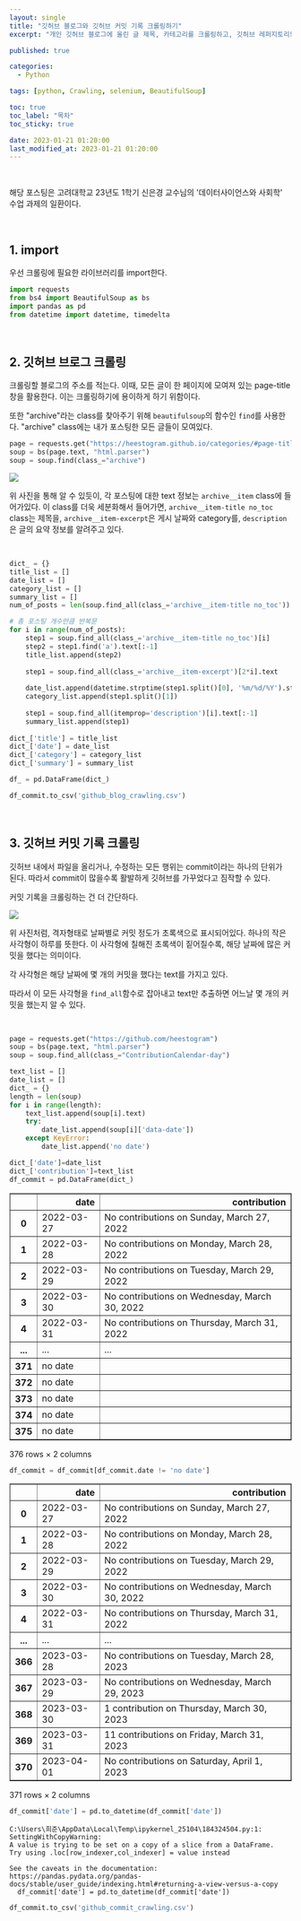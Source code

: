 ```yaml
---
layout: single
title: "깃허브 블로그와 깃허브 커밋 기록 크롤링하기"
excerpt: "개인 깃허브 블로그에 올린 글 제목, 카테고리를 크롤링하고, 깃허브 레퍼지토리의 커밋 기록을 크롤링해보자"

published: true

categories:
  - Python

tags: [python, Crawling, selenium, BeautifulSoup]

toc: true
toc_label: "목차"
toc_sticky: true

date: 2023-01-21 01:20:00
last_modified_at: 2023-01-21 01:20:00
---
```


<br>

해당 포스팅은 고려대학교 23년도 1학기 신은경 교수님의 '데이터사이언스와 사회학' 수업 과제의 일환이다.

<br>

## 1. import

우선 크롤링에 필요한 라이브러리를 import한다.

```python
import requests
from bs4 import BeautifulSoup as bs
import pandas as pd
from datetime import datetime, timedelta
```


<br>

## 2. 깃허브 브로그 크롤링

크롤링할 블로그의 주소를 적는다. 이때, 모든 글이 한 페이지에 모여져 있는 page-title 창을 활용한다. 이는 크롤링하기에 용이하게 하기 위함이다.

또한 "archive"라는 class를 찾아주기 위해 `beautifulsoup`의 함수인 `find`를 사용한다. "archive" class에는 내가 포스팅한 모든 글들이 모여있다.


```python
page = requests.get("https://heestogram.github.io/categories/#page-title")
soup = bs(page.text, "html.parser")
soup = soup.find(class_="archive")
```

<img src="https://user-images.githubusercontent.com/115082062/231677085-25c788eb-a0ec-4548-b131-35b9d3b555c1.png">

위 사진을 통해 알 수 있듯이, 각 포스팅에 대한 text 정보는 `archive__item` class에 들어가있다. 이 class를 더욱 세분화해서 들어가면, `archive__item-title no_toc` class는 제목을, `archive__item-excerpt`은 게시 날짜와 category를, `description`은 글의 요약 정보를 알려주고 있다.

<br>


```python
dict_ = {}
title_list = []
date_list = []
category_list = []
summary_list = []
num_of_posts = len(soup.find_all(class_='archive__item-title no_toc'))

# 총 포스팅 개수만큼 반복문
for i in range(num_of_posts):
    step1 = soup.find_all(class_='archive__item-title no_toc')[i]
    step2 = step1.find('a').text[:-1]
    title_list.append(step2)
    
    step1 = soup.find_all(class_='archive__item-excerpt')[2*i].text
    
    date_list.append(datetime.strptime(step1.split()[0], '%m/%d/%Y').strftime("%Y-%m-%d"))
    category_list.append(step1.split()[1])
    
    step1 = soup.find_all(itemprop='description')[i].text[:-1]
    summary_list.append(step1)
    
dict_['title'] = title_list
dict_['date'] = date_list
dict_['category'] = category_list
dict_['summary'] = summary_list
```


```python
df_ = pd.DataFrame(dict_)
```


```python
df_commit.to_csv('github_blog_crawling.csv')
```

<br>

## 3. 깃허브 커밋 기록 크롤링

깃허브 내에서 파일을 올리거나, 수정하는 모든 행위는 commit이라는 하나의 단위가 된다. 따라서 commit이 많을수록 활발하게 깃허브를 가꾸었다고 짐작할 수 있다.

커밋 기록을 크롤링하는 건 더 간단하다.

<img src="https://user-images.githubusercontent.com/115082062/231678479-8d0528a2-a41a-447b-a49b-6f1425c5d34a.png">

위 사진처럼, 격자형태로 날짜별로 커밋 정도가 초록색으로 표시되어있다. 하나의 작은 사각형이 하루를 뜻한다. 이 사각형에 칠해진 초록색이 짙어질수록, 해당 날짜에 많은 커밋을 했다는 의미이다.

각 사각형은 해당 날짜에 몇 개의 커밋을 했다는 text를 가지고 있다.

따라서 이 모든 사각형을 `find_all`함수로 잡아내고 text만 추출하면 어느날 몇 개의 커밋을 했는지 알 수 있다.

<br>


```python
page = requests.get("https://github.com/heestogram")
soup = bs(page.text, "html.parser")
soup = soup.find_all(class_="ContributionCalendar-day")
```


```python
text_list = []
date_list = []
dict_ = {}
length = len(soup)
for i in range(length):
    text_list.append(soup[i].text)
    try:
        date_list.append(soup[i]['data-date'])
    except KeyError:
        date_list.append('no date')
```


```python
dict_['date']=date_list
dict_['contribution']=text_list
df_commit = pd.DataFrame(dict_)
```




<div>
<style scoped>
    .dataframe tbody tr th:only-of-type {
        vertical-align: middle;
    }

    .dataframe tbody tr th {
        vertical-align: top;
    }

    .dataframe thead th {
        text-align: right;
    }
</style>
<table border="1" class="dataframe">
  <thead>
    <tr style="text-align: right;">
      <th></th>
      <th>date</th>
      <th>contribution</th>
    </tr>
  </thead>
  <tbody>
    <tr>
      <th>0</th>
      <td>2022-03-27</td>
      <td>No contributions on Sunday, March 27, 2022</td>
    </tr>
    <tr>
      <th>1</th>
      <td>2022-03-28</td>
      <td>No contributions on Monday, March 28, 2022</td>
    </tr>
    <tr>
      <th>2</th>
      <td>2022-03-29</td>
      <td>No contributions on Tuesday, March 29, 2022</td>
    </tr>
    <tr>
      <th>3</th>
      <td>2022-03-30</td>
      <td>No contributions on Wednesday, March 30, 2022</td>
    </tr>
    <tr>
      <th>4</th>
      <td>2022-03-31</td>
      <td>No contributions on Thursday, March 31, 2022</td>
    </tr>
    <tr>
      <th>...</th>
      <td>...</td>
      <td>...</td>
    </tr>
    <tr>
      <th>371</th>
      <td>no date</td>
      <td></td>
    </tr>
    <tr>
      <th>372</th>
      <td>no date</td>
      <td></td>
    </tr>
    <tr>
      <th>373</th>
      <td>no date</td>
      <td></td>
    </tr>
    <tr>
      <th>374</th>
      <td>no date</td>
      <td></td>
    </tr>
    <tr>
      <th>375</th>
      <td>no date</td>
      <td></td>
    </tr>
  </tbody>
</table>
<p>376 rows × 2 columns</p>
</div>




```python
df_commit = df_commit[df_commit.date != 'no date']
```




<div>
<style scoped>
    .dataframe tbody tr th:only-of-type {
        vertical-align: middle;
    }

    .dataframe tbody tr th {
        vertical-align: top;
    }

    .dataframe thead th {
        text-align: right;
    }
</style>
<table border="1" class="dataframe">
  <thead>
    <tr style="text-align: right;">
      <th></th>
      <th>date</th>
      <th>contribution</th>
    </tr>
  </thead>
  <tbody>
    <tr>
      <th>0</th>
      <td>2022-03-27</td>
      <td>No contributions on Sunday, March 27, 2022</td>
    </tr>
    <tr>
      <th>1</th>
      <td>2022-03-28</td>
      <td>No contributions on Monday, March 28, 2022</td>
    </tr>
    <tr>
      <th>2</th>
      <td>2022-03-29</td>
      <td>No contributions on Tuesday, March 29, 2022</td>
    </tr>
    <tr>
      <th>3</th>
      <td>2022-03-30</td>
      <td>No contributions on Wednesday, March 30, 2022</td>
    </tr>
    <tr>
      <th>4</th>
      <td>2022-03-31</td>
      <td>No contributions on Thursday, March 31, 2022</td>
    </tr>
    <tr>
      <th>...</th>
      <td>...</td>
      <td>...</td>
    </tr>
    <tr>
      <th>366</th>
      <td>2023-03-28</td>
      <td>No contributions on Tuesday, March 28, 2023</td>
    </tr>
    <tr>
      <th>367</th>
      <td>2023-03-29</td>
      <td>No contributions on Wednesday, March 29, 2023</td>
    </tr>
    <tr>
      <th>368</th>
      <td>2023-03-30</td>
      <td>1 contribution on Thursday, March 30, 2023</td>
    </tr>
    <tr>
      <th>369</th>
      <td>2023-03-31</td>
      <td>11 contributions on Friday, March 31, 2023</td>
    </tr>
    <tr>
      <th>370</th>
      <td>2023-04-01</td>
      <td>No contributions on Saturday, April 1, 2023</td>
    </tr>
  </tbody>
</table>
<p>371 rows × 2 columns</p>
</div>




```python
df_commit['date'] = pd.to_datetime(df_commit['date'])
```

    C:\Users\희준\AppData\Local\Temp\ipykernel_25104\184324504.py:1: SettingWithCopyWarning: 
    A value is trying to be set on a copy of a slice from a DataFrame.
    Try using .loc[row_indexer,col_indexer] = value instead
    
    See the caveats in the documentation: https://pandas.pydata.org/pandas-docs/stable/user_guide/indexing.html#returning-a-view-versus-a-copy
      df_commit['date'] = pd.to_datetime(df_commit['date'])
    


```python
df_commit.to_csv('github_commit_crawling.csv')
```

<br>